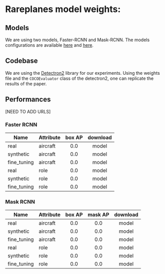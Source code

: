 # Rareplanes model weights:

## Models
We are using two models, Faster-RCNN and Mask-RCNN. The models configurations
are available [here](https://github.com/facebookresearch/detectron2/blob/master/configs/COCO-Detection/faster_rcnn_R_50_FPN_1x.yaml) 
and [here](https://github.com/facebookresearch/detectron2/blob/master/configs/COCO-InstanceSegmentation/mask_rcnn_R_50_FPN_1x.yaml).
  

## Codebase

We are using the [Detectron2](https://github.com/facebookresearch/detectron2)
library for our experiments. Using the weights file and the `COCOEvaluator` class of
the detectron2, one can replicate the results of the paper.

## Performances   

[NEED TO ADD URLS]

### Faster RCNN

| Name        | Attribute | box AP | download |
|-------------|-----------|:------:|:--------:|
| real        | aircraft  |   0.0  |   model  |
| synthetic   | aircraft  |   0.0  |   model  |
| fine_tuning | aircraft  |   0.0  |   model  |
| real        | role      |   0.0  |   model  |
| synthetic   | role      |   0.0  |   model  |
| fine_tuning | role      |   0.0  |   model  |

### Mask RCNN

| Name        | Attribute | box AP | mask AP | download |
|-------------|-----------|:------:|:-------:|:--------:|
| real        | aircraft  |   0.0  |   0.0   |   model  |
| synthetic   | aircraft  |   0.0  |   0.0   |   model  |
| fine_tuning | aircraft  |   0.0  |   0.0   |   model  |
| real        | role      |   0.0  |   0.0   |   model  |
| synthetic   | role      |   0.0  |   0.0   |   model  |
| fine_tuning | role      |   0.0  |   0.0   |   model  |
